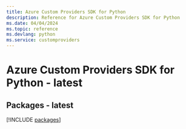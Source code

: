 ```yaml
---
title: Azure Custom Providers SDK for Python
description: Reference for Azure Custom Providers SDK for Python
ms.date: 04/04/2024
ms.topic: reference
ms.devlang: python
ms.service: customproviders
---
```

# Azure Custom Providers SDK for Python - latest
## Packages - latest
[!INCLUDE [packages](custom-providers-index.md)]